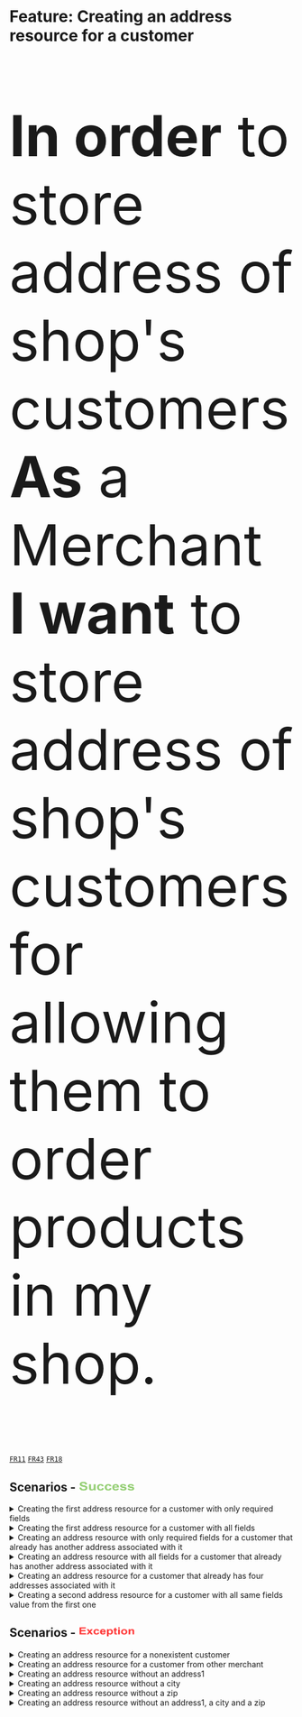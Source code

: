 <div class="container">
  <h1>Feature: Creating an address resource for a customer</h1>
  <div class="panel panel-default">    
    <div class="panel-body"><p style="font-size:100px"><b>In order</b> to store address of shop's customers<br><b>As</b> a Merchant<br><b>I want</b> to store address of shop's customers for allowing them to order products in my shop.</p></div>    
  </div>
</div>

<a href="/business-domain-design/functional-requirements.md"><code>FR11</code></a>
<a href="/business-domain-design/functional-requirements.md"><code>FR43</code></a>
<a href="/business-domain-design/functional-requirements.md"><code>FR18</code></a>

## Scenarios - <img src="success_icon.png" width="100" height="18">

<details>
  <summary>Creating the first address resource for a customer with only required fields</summary><br>
  <b>Given</b> The customer is already registered for the merchant<br>
  <b>And</b> there is no address associated with it<br>
  <b>And</b> I inform the <code>customer_id</code><br>
  <b>And</b> I inform the <code>address1</code> <b><i>"1 Rue des Carrieres"</i></b><br>
  <b>And</b> I inform the <code>city</code> <b><i>"Montreal"</i></b><br>
  <b>And</b> I inform the <code>zip</code> <b><i>"G1R 4P5"</i></b><br>
  <b>When</b> I create an address resource for the customer<br>
  <b>Then</b> The system should create the address resource for the customer<br>
  <b>And</b> The system should put the newly address as default (<code>default = true</code>)<br>
  <b>And</b> The system should return a success message confirming address resource creation<br>
</details>

<details>
  <summary>Creating the first address resource for a customer with all fields</summary><br>
  <b>Given</b> The customer is already registered for the merchant<br>
  <b>And</b> there is no address associated with it<br>
  <b>And</b> I inform the <code>customer_id</code><br>
  <b>And</b> I inform the <code>address1</code> <b><i>"1 Rue des Carrieres"</i></b><br>
  <b>And</b> I inform the <code>city</code> <b><i>"Montreal"</i></b><br>
  <b>And</b> I inform the <code>zip</code> <b><i>"G1R 4P5"</i></b><br>
  <b>And</b> I inform all other fields according to <i><b>OpenAPI Contract</b></i><br>
  <b>When</b> I create an address resource for the customer<br>
  <b>Then</b> The system should create the address resource for the customer<br>
  <b>And</b> The system should put the newly address as default (<code>default = true</code>)<br>
  <b>And</b> The system should return a success message confirming address resource creation<br>
</details>

<details>
  <summary>Creating an address resource with only required fields for a customer that already has another address associated with it</summary><br>
  <b>Given</b> The customer is already registered for the merchant
  <b>And</b> there is an address associated with it
  <b>And</b> I inform the <code>customer_id</code><br>
  <b>And</b> I inform the <code>address1</code> <b><i>"1 Rue des Carrieres"</i></b><br>
  <b>And</b> I inform the <code>city</code> <b><i>"Montreal"</i></b><br>
  <b>And</b> I inform the <code>zip</code> <b><i>"G1R 4P5"</i></b><br>
  <b>When</b> I create an address resource for the customer<br>
  <b>Then</b> The system should create the address resource for the customer<br>
  <b>And</b> The system should remove any other addresses as default (<code>default = false</code>)<br>
  <b>And</b> The system should put the newly address as default (<code>default = true</code>)<br>
  <b>And</b> The system should return a success message confirming address resource creation<br>
</details>

<details>
  <summary>Creating an address resource with all fields for a customer that already has another address associated with it</summary><br>
  <b>Given</b> The customer is already registered for the merchant
  <b>And</b> there is an address associated with it
  <b>And</b> I inform the <code>customer_id</code><br>
  <b>And</b> I inform the <code>address1</code> <b><i>"1 Rue des Carrieres"</i></b><br>
  <b>And</b> I inform the <code>city</code> <b><i>"Montreal"</i></b><br>
  <b>And</b> I inform the <code>zip</code> <b><i>"G1R 4P5"</i></b><br>
  <b>And</b> I inform all other fields according to <i><b>OpenAPI Contract</b></i><br>
  <b>When</b> I create an address resource for the customer<br>
  <b>Then</b> The system should create the address resource for the customer<br>
  <b>And</b> The system should remove any other addresses as default (<code>default = false</code>)<br>
  <b>And</b> The system should put the newly address as default (<code>default = true</code>)<br>
  <b>And</b> The system should return a success message confirming address resource creation<br>
</details>

<details>
  <summary>Creating an address resource for a customer that already has four addresses associated with it</summary><br>
  <b>Given</b> The customer is already registered for the merchant<br>
  <b>And</b> there are four addresses associated with it<br>
  <b>And</b> I inform the <code>customer_id</code><br>
  <b>And</b> I inform the <code>address1</code> <b><i>"1 Rue des Carrieres"</i></b><br>
  <b>And</b> I inform the <code>city</code> <b><i>"Montreal"</i></b><br>
  <b>And</b> I inform the <code>zip</code> <b><i>"G1R 4P5"</i></b><br>
  <b>And</b> I inform all other fields according to <i><b>OpenAPI Contract</b></i><br>
  <b>When</b> I create an address resource for the customer<br>
  <b>Then</b> The system should create the address resource for the customer<br>
  <b>And</b> The system should remove any other addresses as default (<code>default = false</code>)<br>
  <b>And</b> The system should put the newly address as default (<code>default = true</code>)<br>
  <b>And</b> The system should return a success message confirming address resource creation<br>
</details>

<details>
  <summary>Creating a second address resource for a customer with all same fields value from the first one</summary><br>
  <b>Given</b> The customer is already registered for the merchant<br>
  <b>And</b> there is an address associated with it<br>
  <b>And</b> I inform the same fields value of address is already associated with it<br>
  <b>When</b> I create an address resource for the customer<br>
  <b>Then</b> The system should create the address resource for the customer<br>
  <b>And</b> The system should remove any other addresses as default (<code>default = false</code>)<br>
  <b>And</b> The system should put the newly address as default (<code>default = true</code>)<br>
  <b>And</b> The system should return a success message confirming address resource creation<br>
</details>


## Scenarios - <img src="exception_icon.png" width="100" height="18">

<details>
  <summary>Creating an address resource for a nonexistent customer</summary><br>
    <b>Given</b> The customer is not registered for the merchant<br>    
    <b>And</b> I inform a random <code>customer_id</code><br>
    <b>And</b> I inform the <code>address1</code> <b><i>"1 Rue des Carrieres"</i></b><br>
    <b>And</b> I inform the <code>city</code> <b><i>"Montreal"</i></b><br>
    <b>And</b> I inform the <code>zip</code> <b><i>"G1R 4P5"</i></b><br>	
    <b>When</b> I create an address resource for the customer<br>
    <b>Then</b> The system should not create the address resource<br>
    <b>And</b> The system should return a message <code>customer not found</code> as error message<br>
</details>

<details>
  <summary>Creating an address resource for a customer from other merchant</summary><br>
    <b>Given</b> The customer is already registered for another merchant<br>    
    <b>And</b> I inform the <code>customer_id</code><br>
    <b>And</b> I inform the <code>address1</code> <b><i>"1 Rue des Carrieres"</i></b><br>
    <b>And</b> I inform the <code>city</code> <b><i>"Montreal"</i></b><br>
    <b>And</b> I inform the <code>zip</code> <b><i>"G1R 4P5"</i></b><br>	
    <b>When</b> I create an address resource for the customer<br>
    <b>Then</b> The system should not create the address resource<br>
    <b>And</b> The system should return a message <code>customer not found</code> as error message<br>
</details>

<details>
  <summary>Creating an address resource without an address1</summary><br>
    <b>Given</b> The customer is already registered for the merchant<br>
    <b>And</b> there is no address associated with it<br>
    <b>And</b> I inform the <code>customer_id</code><br>
    <b>And</b> And I do not inform the <code>address1</code><br>
    <b>And</b> I inform the <code>city</code> <b><i>"Montreal"</i></b><br>
    <b>And</b> I inform the <code>zip</code> <b><i>"G1R 4P5"</i></b><br>	
    <b>When</b> I create an address resource for the customer<br>
    <b>Then</b> The system should not create the address resource<br>
    <b>And</b> The system should return a message <code>address1 is required</code> as error message<br>
</details>

<details>
  <summary>Creating an address resource without a city</summary><br>
    <b>Given</b> The customer is already registered for the merchant<br>
    <b>And</b> there is no address associated with it<br>
    <b>And</b> I inform the <code>customer_id</code><br>
    <b>And</b> I inform the <code>address1</code> <b><i>"1 Rue des Carrieres"</i></b><br>
    <b>And</b> And I do not inform the <code>city</code><br>
    <b>And</b> I inform the <code>zip</code> <b><i>"G1R 4P5"</i></b><br>	
    <b>When</b> I create an address resource for the customer<br>
    <b>Then</b> The system should not create the address resource<br>
    <b>And</b> The system should return a message <code>city is required</code> as error message<br>
</details>

<details>
  <summary>Creating an address resource without a zip</summary><br>
    <b>Given</b> The customer is already registered for the merchant<br>
    <b>And</b> there is no address associated with it<br>
    <b>And</b> I inform the <code>customer_id</code><br>
    <b>And</b> I inform the <code>address1</code> <b><i>"1 Rue des Carrieres"</i></b><br>
    <b>And</b> I inform the <code>city</code> <b><i>"Montreal"</i></b><br>
    <b>And</b> And I do not inform the <code>zip</code><br>	
    <b>When</b> I create an address resource for the customer<br>
    <b>Then</b> The system should not create the address resource<br>
    <b>And</b> The system should return a message <code>city is required</code> as error message<br>
</details>

<details>
  <summary>Creating an address resource without an address1, a city and a zip</summary><br>
    <b>Given</b> The customer is already registered for the merchant<br>
    <b>And</b> there is no address associated with it<br>
    <b>And</b> I inform the <code>customer_id</code><br>
    <b>And</b> And I do not inform the <code>address1</code><br>
    <b>And</b> And I do not inform the <code>city</code><br>
    <b>And</b> And I do not inform the <code>zip</code><br>	
    <b>When</b> I create an address resource for the customer<br>
    <b>Then</b> The system should not create the address resource<br>
    <b>And</b> The system should return messages <code>address1 is required</code>, <code>city is required</code>, <code>zip is required</code> as error message<br>
</details>
